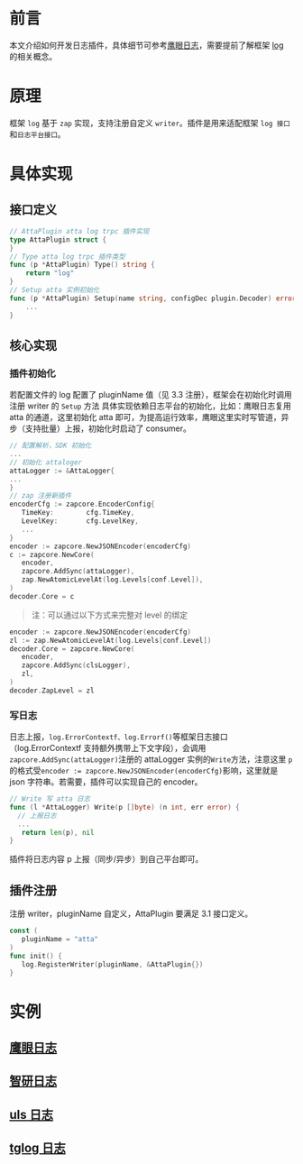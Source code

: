 # 前言

本文介绍如何开发日志插件，具体细节可参考[鹰眼日志](https://git.woa.com/trpc-go/trpc-log-atta)，需要提前了解框架 [log](https://git.woa.com/trpc-go/trpc-go/tree/master/log) 的相关概念。

# 原理

框架 `log` 基于 `zap` 实现，支持注册自定义 `writer`。插件是用来适配框架 `log 接口`和`日志平台接口`。

# 具体实现

## 接口定义

```go
// AttaPlugin atta log trpc 插件实现
type AttaPlugin struct {
}
// Type atta log trpc 插件类型
func (p *AttaPlugin) Type() string {
    return "log"
}
// Setup atta 实例初始化
func (p *AttaPlugin) Setup(name string, configDec plugin.Decoder) error {
    ...
}
```

## 核心实现

### 插件初始化

若配置文件的 log 配置了 pluginName 值（见 3.3 注册），框架会在初始化时调用注册 writer 的 `Setup` 方法
具体实现依赖日志平台的初始化，比如：鹰眼日志复用 atta 的通道，这里初始化 atta 即可，为提高运行效率，鹰眼这里实时写管道，异步（支持批量）上报，初始化时启动了 consumer。

```go
// 配置解析，SDK 初始化
...
// 初始化 attaloger
attaLogger := &AttaLogger{
...
}
// zap 注册新插件
encoderCfg := zapcore.EncoderConfig{
   TimeKey:        cfg.TimeKey,
   LevelKey:       cfg.LevelKey,
   ...
}
encoder := zapcore.NewJSONEncoder(encoderCfg)
c := zapcore.NewCore(
   encoder,
   zapcore.AddSync(attaLogger),
   zap.NewAtomicLevelAt(log.Levels[conf.Level]),
)
decoder.Core = c
```

> 注：可以通过以下方式来完整对 level 的绑定

```go
encoder := zapcore.NewJSONEncoder(encoderCfg)
zl := zap.NewAtomicLevelAt(log.Levels[conf.Level])
decoder.Core = zapcore.NewCore(
   encoder,
   zapcore.AddSync(clsLogger),
   zl,
)
decoder.ZapLevel = zl
```

### 写日志

日志上报，`log.ErrorContextf、log.Errorf()`等框架日志接口（log.ErrorContextf 支持额外携带上下文字段），会调用`zapcore.AddSync(attaLogger)`注册的 attaLogger 实例的`Write`方法，注意这里 `p` 的格式受`encoder := zapcore.NewJSONEncoder(encoderCfg)`影响，这里就是 json 字符串。若需要，插件可以实现自己的 encoder。

```go
// Write 写 atta 日志
func (l *AttaLogger) Write(p []byte) (n int, err error) {
  // 上报日志
  ...
   return len(p), nil
}
```

插件将日志内容 p 上报（同步/异步）到自己平台即可。

## 插件注册

注册 writer，pluginName 自定义，AttaPlugin 要满足 3.1 接口定义。

```go
const (
   pluginName = "atta"
)
func init() {
   log.RegisterWriter(pluginName, &AttaPlugin{})
}
```

# 实例

## [鹰眼日志](https://git.woa.com/trpc-go/trpc-log-atta)

## [智研日志](https://git.woa.com/trpc-go/trpc-log-zhiyan)

## [uls 日志](https://git.woa.com/trpc-go/trpc-log-uls)

## [tglog 日志](https://git.woa.com/trpc-go/trpc-log-tglog)

